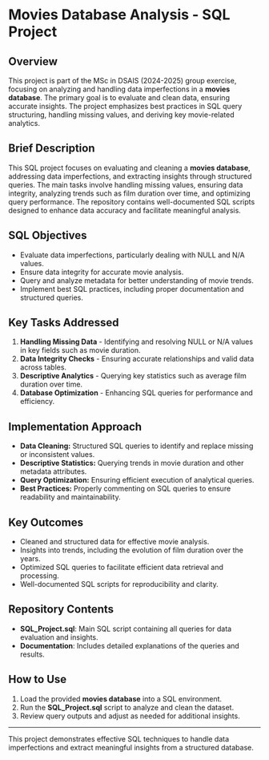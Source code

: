 # Movies Database Analysis - SQL Project

## Overview
This project is part of the MSc in DSAIS (2024-2025) group exercise, focusing on analyzing and handling data imperfections in a **movies database**. The primary goal is to evaluate and clean data, ensuring accurate insights. The project emphasizes best practices in SQL query structuring, handling missing values, and deriving key movie-related analytics.

## Brief Description
This SQL project focuses on evaluating and cleaning a **movies database**, addressing data imperfections, and extracting insights through structured queries. The main tasks involve handling missing values, ensuring data integrity, analyzing trends such as film duration over time, and optimizing query performance. The repository contains well-documented SQL scripts designed to enhance data accuracy and facilitate meaningful analysis.

## SQL Objectives
- Evaluate data imperfections, particularly dealing with NULL and N/A values.
- Ensure data integrity for accurate movie analysis.
- Query and analyze metadata for better understanding of movie trends.
- Implement best SQL practices, including proper documentation and structured queries.

## Key Tasks Addressed
1. **Handling Missing Data** - Identifying and resolving NULL or N/A values in key fields such as movie duration.
2. **Data Integrity Checks** - Ensuring accurate relationships and valid data across tables.
3. **Descriptive Analytics** - Querying key statistics such as average film duration over time.
4. **Database Optimization** - Enhancing SQL queries for performance and efficiency.

## Implementation Approach
- **Data Cleaning:** Structured SQL queries to identify and replace missing or inconsistent values.
- **Descriptive Statistics:** Querying trends in movie duration and other metadata attributes.
- **Query Optimization:** Ensuring efficient execution of analytical queries.
- **Best Practices:** Properly commenting on SQL queries to ensure readability and maintainability.

## Key Outcomes
- Cleaned and structured data for effective movie analysis.
- Insights into trends, including the evolution of film duration over the years.
- Optimized SQL queries to facilitate efficient data retrieval and processing.
- Well-documented SQL scripts for reproducibility and clarity.

## Repository Contents
- **SQL_Project.sql**: Main SQL script containing all queries for data evaluation and insights.
- **Documentation**: Includes detailed explanations of the queries and results.

## How to Use
1. Load the provided **movies database** into a SQL environment.
2. Run the **SQL_Project.sql** script to analyze and clean the dataset.
3. Review query outputs and adjust as needed for additional insights.

---
This project demonstrates effective SQL techniques to handle data imperfections and extract meaningful insights from a structured database.

